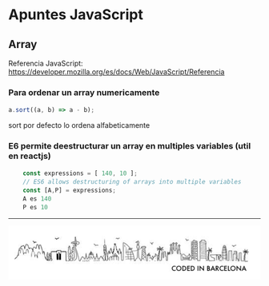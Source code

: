 # Apuntes JavaScript

## Array

Referencia JavaScript: <https://developer.mozilla.org/es/docs/Web/JavaScript/Referencia>

### Para ordenar un array numericamente

```javascript
a.sort((a, b) => a - b);
```

sort por defecto lo ordena alfabeticamente

### E6 permite deestructurar un array en multiples variables (util en reactjs)

```javascript
    const expressions = [ 140, 10 ];
    // ES6 allows destructuring of arrays into multiple variables
    const [A,P] = expressions;
    A es 140
    P es 10
```

---
<!-- Pit i Collons -->
<img src="https://raw.githubusercontent.com/leguim-repo/leguim-repo/master/img/codedinbcn.png" witdh="109px" alt="Coded in Barcelona"/>
